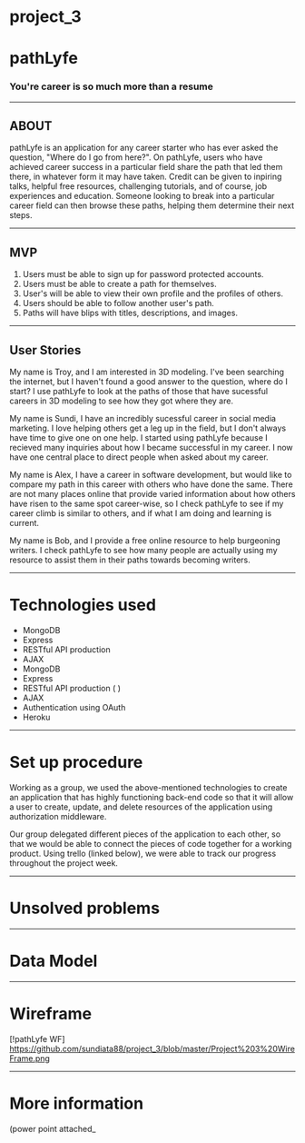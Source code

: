# project_3

# pathLyfe
### You're career is so much more than a resume
_______
## ABOUT
pathLyfe is an application for any career starter who has ever asked the question, "Where do I go from here?". On pathLyfe, users who have achieved career success in a particular field share the path that led them there, in whatever form it may have taken. Credit can be given to inpiring talks, helpful free resources, challenging tutorials, and of course, job experiences and education. Someone looking to break into a particular career field can then browse these paths, helping them determine their next steps.

_______
## MVP

1. Users must be able to sign up for password protected accounts.
2. Users must be able to create a path for themselves.
3. User's will be able to view their own profile and the profiles of others.
3. Users should be able to follow another user's path.
4. Paths will have blips with titles, descriptions, and images.

_______
## User Stories

My name is Troy, and I am interested in 3D modeling. I've been searching the internet, but I haven't found a good answer to the question, where do I start? I use pathLyfe to look at the paths of those that have sucessful careers in 3D modeling to see how they got where they are.

My name is Sundi, I have an incredibly sucessful career in social media marketing. I love helping others get a leg up in the field, but I don't always have time to give one on one help. I started using pathLyfe because I recieved many inquiries about how I became successful in my career. I now have one central place to direct people when asked about my career. 

My name is Alex, I have a career in software development, but would like to compare my path in this career with others who have done the same. There are not many places online that provide varied information about how others have risen to the same spot career-wise, so I check pathLyfe to see if my career climb is similar to others, and if what I am doing and learning is current. 

My name is Bob, and I provide a free online resource to help burgeoning writers. I check pathLyfe to see how many people are actually using my resource to assist them in their paths towards becoming writers. 

_________
# Technologies used
- MongoDB
- Express
- RESTful API production 
- AJAX
- MongoDB
- Express
- RESTful API production (   )
- AJAX
- Authentication using OAuth
- Heroku
_______
# Set up procedure

Working as a group, we used the above-mentioned technologies to create an application that has highly functioning back-end code so that it will allow a user to create, update, and delete resources of the application using authorization middleware. 

Our group delegated different pieces of the application to each other, so that we would be able to connect the pieces of code together for a working product. Using trello (linked below), we were able to track our progress throughout the project week. 

_________
# Unsolved problems


________
# Data Model


________
# Wireframe
[!pathLyfe WF]
https://github.com/sundiata88/project_3/blob/master/Project%203%20WireFrame.png

_______
# More information

(power point attached_

